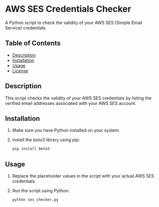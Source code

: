 # AWS SES Credentials Checker

A Python script to check the validity of your AWS SES (Simple Email Service) credentials.

## Table of Contents

- [Description](#description)
- [Installation](#installation)
- [Usage](#usage)
- [License](#license)

## Description

This script checks the validity of your AWS SES credentials by listing the verified email addresses associated with your AWS SES account.

## Installation

1. Make sure you have Python installed on your system.
2. Install the boto3 library using pip:

    ```bash
    pip install boto3
    ```

## Usage

1. Replace the placeholder values in the script with your actual AWS SES credentials.
2. Run the script using Python:

    ```bash
    python ses_checker.py
    ```

